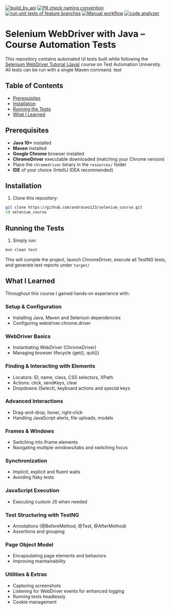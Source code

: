 [![build_by_api](https://github.com/androceo123/selenium_course/actions/workflows/Update%20API-build.yml/badge.svg)](https://github.com/androceo123/selenium_course/actions/workflows/Update%20API-build.yml)
[![PR check naming convention](https://github.com/androceo123/selenium_course/actions/workflows/PR-linter.yml/badge.svg)](https://github.com/androceo123/selenium_course/actions/workflows/PR-linter.yml)
[![run unit tests of feature branches](https://github.com/androceo123/selenium_course/actions/workflows/run-unit-tests.yml/badge.svg)](https://github.com/androceo123/selenium_course/actions/workflows/run-unit-tests.yml)
[![Manual workflow](https://github.com/androceo123/selenium_course/actions/workflows/manual.yml/badge.svg)](https://github.com/androceo123/selenium_course/actions/workflows/manual.yml)
[![code analyzer](https://github.com/androceo123/selenium_course/actions/workflows/code_analyzer.yml/badge.svg)](https://github.com/androceo123/selenium_course/actions/workflows/code_analyzer.yml)
# Selenium WebDriver with Java – Course Automation Tests

This repository contains automated UI tests built while following the [Selenium WebDriver Tutorial (Java)](https://testautomationu.applitools.com/selenium-webdriver-tutorial-java/) course on Test Automation University. All tests can be run with a single Maven command. test

## Table of Contents

- [Prerequisites](#prerequisites)
- [Installation](#installation)
- [Running the Tests](#running-the-tests)
- [What I Learned](#what-i-learned)

## Prerequisites

- **Java 10+** installed
- **Maven** installed
- **Google Chrome** browser installed
- **ChromeDriver** executable downloaded (matching your Chrome version)
- Place the `chromedriver` binary in the `resources/` folder
- **IDE** of your choice (IntelliJ IDEA recommended)

## Installation

1. Clone this repository:

```bash
git clone https://github.com/androceo123/selenium_course.git
cd selenium_course
```

## Running the Tests

1. Simply run:

```bash
mvn clean test
```

This will compile the project, launch ChromeDriver, execute all TestNG tests, and generate test reports under `target/`

## What I Learned

Throughout this course I gained hands‑on experience with:

### Setup & Configuration

- Installing Java, Maven and Selenium dependencies
- Configuring webdriver.chrome.driver

### WebDriver Basics

- Instantiating WebDriver (ChromeDriver)
- Managing browser lifecycle (get(), quit())

### Finding & Interacting with Elements

- Locators: ID, name, class, CSS selectors, XPath
- Actions: click, sendKeys, clear
- Dropdowns (Select), keyboard actions and special keys

### Advanced Interactions

- Drag-and-drop, hover, right‑click
- Handling JavaScript alerts, file uploads, modals

### Frames & Windows

- Switching into iframe elements
- Navigating multiple windows/tabs and switching focus

### Synchronization

- Implicit, explicit and fluent waits
- Avoiding flaky tests

### JavaScript Execution

- Executing custom JS when needed

### Test Structuring with TestNG

- Annotations (@BeforeMethod, @Test, @AfterMethod)
- Assertions and grouping

### Page Object Model

- Encapsulating page elements and behaviors
- Improving maintainability

### Utilities & Extras

- Capturing screenshots
- Listening for WebDriver events for enhanced logging
- Running tests headlessly
- Cookie management
